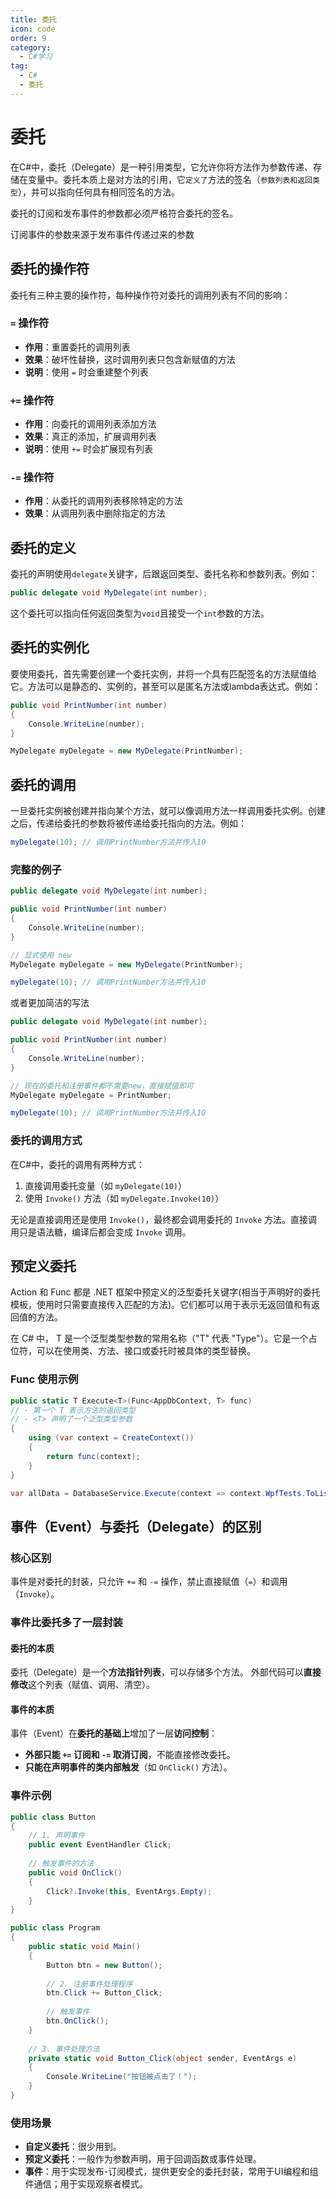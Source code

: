 ```yaml
---
title: 委托
icon: code
order: 9
category:
  - C#学习
tag:
  - C#
  - 委托
---
```


# 委托

在C#中，委托（Delegate）是一种引用类型，它允许你将方法作为参数传递、存储在变量中。委托本质上是对方法的引用，它`定义了`方法的签名（`参数列表和返回类型`），并可以指向任何具有相同签名的方法。

委托的订阅和发布事件的参数都必须严格符合委托的签名。​

订阅事件的参数来源于发布事件传递过来的参数

## 委托的操作符

委托有三种主要的操作符，每种操作符对委托的调用列表有不同的影响：

### `=` 操作符
- **作用**：重置委托的调用列表
- **效果**：破坏性替换，这时调用列表只包含新赋值的方法
- **说明**：使用 `=` 时会重建整个列表

### `+=` 操作符
- **作用**：向委托的调用列表添加方法
- **效果**：真正的添加，扩展调用列表
- **说明**：使用 `+=` 时会扩展现有列表

### `-=` 操作符
- **作用**：从委托的调用列表移除特定的方法
- **效果**：从调用列表中删除指定的方法

## 委托的定义

委托的声明使用`delegate`关键字，后跟返回类型、委托名称和参数列表。例如：

```csharp
public delegate void MyDelegate(int number);
```

这个委托可以指向任何返回类型为`void`且接受一个`int`参数的方法。

## 委托的实例化

要使用委托，首先需要创建一个委托实例，并将一个具有匹配签名的方法赋值给它。方法可以是静态的、实例的，甚至可以是匿名方法或lambda表达式。例如：

```csharp
public void PrintNumber(int number)
{
    Console.WriteLine(number);
}

MyDelegate myDelegate = new MyDelegate(PrintNumber);
```

## 委托的调用

一旦委托实例被创建并指向某个方法，就可以像调用方法一样调用委托实例。创建之后，传递给委托的参数将被传递给委托指向的方法。例如：

```csharp
myDelegate(10); // 调用PrintNumber方法并传入10
```


### 完整的例子

```csharp
public delegate void MyDelegate(int number);

public void PrintNumber(int number)
{
    Console.WriteLine(number);
}

// 显式使用 new
MyDelegate myDelegate = new MyDelegate(PrintNumber);

myDelegate(10); // 调用PrintNumber方法并传入10
```

或者更加简洁的写法


```csharp
public delegate void MyDelegate(int number);

public void PrintNumber(int number)
{
    Console.WriteLine(number);
}

// 现在的委托和注册事件都不需要new，直接赋值即可
MyDelegate myDelegate = PrintNumber;

myDelegate(10); // 调用PrintNumber方法并传入10
```


### 委托的调用方式

在C#中，委托的调用有两种方式：

1. 直接调用委托变量（如 `myDelegate(10)`）
2. 使用 `Invoke()` 方法（如 `myDelegate.Invoke(10)`）

无论是直接调用还是使用 `Invoke()`，最终都会调用委托的 `Invoke` 方法。直接调用只是语法糖，编译后都会变成 `Invoke` 调用。



## 预定义委托

Action 和 Func 都是 .NET 框架中预定义的泛型委托关键字(相当于声明好的委托模板，使用时只需要直接传入匹配的方法)。它们都可以用于表示无返回值和有返回值的方法。

在 C# 中， T 是一个泛型类型参数的常用名称（"T" 代表 "Type"）。它是一个占位符，可以在使用类、方法、接口或委托时被具体的类型替换。

### Func 使用示例

```csharp
public static T Execute<T>(Func<AppDbContext, T> func)
// - 第一个 T 表示方法的返回类型
// - <T> 声明了一个泛型类型参数
{
    using (var context = CreateContext())
    {
        return func(context);
    }
}

var allData = DatabaseService.Execute(context => context.WpfTests.ToList());
```

## 事件（Event）与委托（Delegate）的区别

### 核心区别

事件是对委托的封装，只允许 `+=` 和 `-=` 操作，禁止直接赋值（`=`）和调用（`Invoke`）。

### 事件比委托多了一层封装

#### 委托的本质

委托（Delegate）是一个**方法指针列表**，可以存储多个方法。
外部代码可以**直接修改**这个列表（赋值、调用、清空）。

#### 事件的本质

事件（Event）在**委托的基础上**增加了一层**访问控制**：
- **外部只能 `+=` 订阅和 `-=` 取消订阅**，不能直接修改委托。
- **只能在声明事件的类内部触发**（如 `OnClick()` 方法）。

### 事件示例

```csharp
public class Button
{
    // 1. 声明事件
    public event EventHandler Click;
    
    // 触发事件的方法
    public void OnClick()
    {
        Click?.Invoke(this, EventArgs.Empty);
    }
}

public class Program
{
    public static void Main()
    {
        Button btn = new Button();
        
        // 2. 注册事件处理程序
        btn.Click += Button_Click;
        
        // 触发事件
        btn.OnClick();
    }
    
    // 3. 事件处理方法
    private static void Button_Click(object sender, EventArgs e)
    {
        Console.WriteLine("按钮被点击了！");
    }
}
```


### 使用场景

- **自定义委托**：很少用到。
- **预定义委托**：一般作为参数声明，用于回调函数或事件处理。
- **事件**：用于实现发布-订阅模式，提供更安全的委托封装，常用于UI编程和组件通信；用于实现观察者模式。
